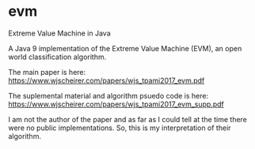 # evm
Extreme Value Machine in Java

A Java 9 implementation of the Extreme Value Machine (EVM), an open world classification algorithm.

The main paper is here: https://www.wjscheirer.com/papers/wjs_tpami2017_evm.pdf

The suplemental material and algorithm psuedo code is here: https://www.wjscheirer.com/papers/wjs_tpami2017_evm_supp.pdf

I am not the author of the paper and as far as I could tell at the time there were no public implementations. So, this is my interpretation of their algorithm.
